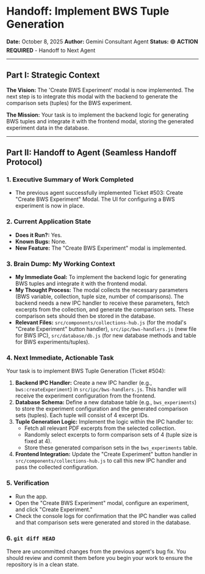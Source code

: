 # Handoff: Implement BWS Tuple Generation

**Date:** October 8, 2025
**Author:** Gemini Consultant Agent
**Status:** 🟢 **ACTION REQUIRED** - Handoff to Next Agent

---

## Part I: Strategic Context

**The Vision:** The 'Create BWS Experiment' modal is now implemented. The next step is to integrate this modal with the backend to generate the comparison sets (tuples) for the BWS experiment.

**The Mission:** Your task is to implement the backend logic for generating BWS tuples and integrate it with the frontend modal, storing the generated experiment data in the database.

---

## Part II: Handoff to Agent (Seamless Handoff Protocol)

### 1. Executive Summary of Work Completed

-   The previous agent successfully implemented Ticket #503: Create "Create BWS Experiment" Modal. The UI for configuring a BWS experiment is now in place.

### 2. Current Application State

-   **Does it Run?:** Yes.
-   **Known Bugs:** None.
-   **New Feature:** The "Create BWS Experiment" modal is implemented.

### 3. Brain Dump: My Working Context

-   **My Immediate Goal:** To implement the backend logic for generating BWS tuples and integrate it with the frontend modal.
-   **My Thought Process:** The modal collects the necessary parameters (BWS variable, collection, tuple size, number of comparisons). The backend needs a new IPC handler to receive these parameters, fetch excerpts from the collection, and generate the comparison sets. These comparison sets should then be stored in the database.
-   **Relevant Files:** `src/components/collections-hub.js` (for the modal's "Create Experiment" button handler), `src/ipc/bws-handlers.js` (new file for BWS IPC), `src/database/db.js` (for new database methods and table for BWS experiments/tuples).

### 4. Next Immediate, Actionable Task

Your task is to implement BWS Tuple Generation (Ticket #504):

1.  **Backend IPC Handler:** Create a new IPC handler (e.g., `bws:createExperiment`) in `src/ipc/bws-handlers.js`. This handler will receive the experiment configuration from the frontend.
2.  **Database Schema:** Define a new database table (e.g., `bws_experiments`) to store the experiment configuration and the generated comparison sets (tuples). Each tuple will consist of 4 excerpt IDs.
3.  **Tuple Generation Logic:** Implement the logic within the IPC handler to:
    -   Fetch all relevant PDF excerpts from the selected collection.
    -   Randomly select excerpts to form comparison sets of 4 (tuple size is fixed at 4).
    -   Store these generated comparison sets in the `bws_experiments` table.
4.  **Frontend Integration:** Update the "Create Experiment" button handler in `src/components/collections-hub.js` to call this new IPC handler and pass the collected configuration.

### 5. Verification

-   Run the app.
-   Open the "Create BWS Experiment" modal, configure an experiment, and click "Create Experiment."
-   Check the console logs for confirmation that the IPC handler was called and that comparison sets were generated and stored in the database.

### 6. `git diff HEAD`

There are uncommitted changes from the previous agent's bug fix. You should review and commit them before you begin your work to ensure the repository is in a clean state.
